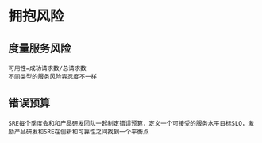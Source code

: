 # 拥抱风险

## 度量服务风险
    可用性=成功请求数/总请求数
    不同类型的服务风险容忍度不一样

## 错误预算
    SRE每个季度会和和产品研发团队一起制定错误预算，定义一个可接受的服务水平目标SLO，激励产品研发和SRE在创新和可靠性之间找到一个平衡点
